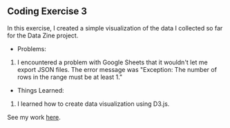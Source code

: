 ## Coding Exercise 3

In this exercise, I created a simple visualization of the data I collected so far for the Data Zine project.

- Problems:
1. I encountered a problem with Google Sheets that it wouldn't let me export JSON files. The error message was "Exception: The number of rows in the range must be at least 1."

- Things Learned:
1. I learned how to create data visualization using D3.js.

See my work [here](https://alexwang624.github.io/cdv-student/coding-exercises/coding-foundation/coding-exercise-3/).
